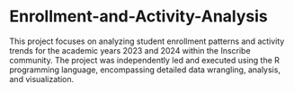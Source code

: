 # Enrollment-and-Activity-Analysis
This project focuses on analyzing student enrollment patterns and activity trends for the academic years 2023 and 2024 within the Inscribe community. The project was independently led and executed using the R programming language, encompassing detailed data wrangling, analysis, and visualization.
